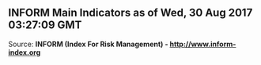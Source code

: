 ## INFORM Main Indicators as of Wed, 30 Aug 2017 03:27:09 GMT

Source: **INFORM (Index For Risk Management) - http://www.inform-index.org**